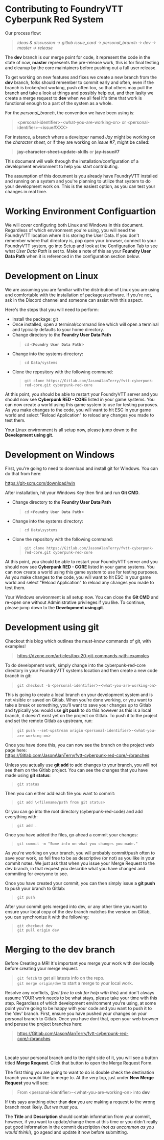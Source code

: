 # Contributing to FoundryVTT Cyberpunk Red System

Our process flow:

> *ideas & discussion -> gitlab issue_card -> personal_branch -> dev -> master -> release*

The **dev** branch is our merge point for code, it represent the code in the state of now, **master** represents the pre-release work, this is for final testing and cleanup by the core maintainers before pushing out a full user release.

To get working on new features and fixes we create a new branch from the **dev** branch, folks should remember to commit early and often, even if the branch is broken/not working, push often too, so that others may pull the branch and take a look at things and possibly help out, and then laslty we create a merge request to **dev** when we all feel it's time that work is functional enough to a part of the system as a whole.

For the *personal_branch*, the convention we have been using is:

> \<personal-identifier\>-\<what-you-are-working-on\> or \<personal-identifier\>-\<issue#XXX\>

For instance, a branch where a developer named *Jay* might be working on the *character sheet*, or if they are working on *issue #7*, might be called:

> **jay-character-sheet-update-skills** or **jay-issue#7**

This document will walk through the installation/configuration of a development environment to help you start contributing.

The assumption of this document is you already have FoundryVTT installed and running on a system and you're planning to utilize that system to do your development work on.  This is the easiest option, as you can test your changes in real time.

# Working Environment Configuartion

We will cover configuring both Linux and Windows in this document.  Regardless of which environment you're using, you will need the FoundryVTT location where it is storing the User Data. If you don't remember where that directory is, pop open your browser, connect to your FoundryVTT system, go into Setup and look at the Configuration Tab to see what *User Data Path* is set to. Make a note of this as your **Foundry User Data Path** when it is referenced in the configuration section below.
# Development on Linux

We are assuming you are familiar with the distribution of Linux you are using and comfortable with the installation of packages/software.  If you're not, ask in the Discord channel and someone can assist with this aspect.

Here's the steps that you will need to perform:

- Install the package: git
- Once installed, open a terminal/command line which will open a terminal and typically defaults to your home directory.
- Change directory to the **Foundry User Data Path**
  > `cd` \<**`Foundry User Data Path`**\>
- Change into the systems directory:
  > `cd Data/systems`
- Clone the repository with the following command:<br>
  > `git clone https://Gitlab.com/JasonAlanTerry/fvtt-cyberpunk-red-core.git cyberpunk-red-core`

At this point, you should be able to restart your FoundryVTT server and you should now see **Cyberpunk RED - CORE** listed in your game systems.  You can now create a world using this game system to use for testing purposes.  As you make changes to the code, you will want to hit ESC in your game world and select "Reload Application" to reload any changes you made to test them.

Your Linux environment is all setup now, please jump down to the **Development using git**.

# Development on Windows

First, you're going to need to download and install git for Windows.  You can do that from here:

https://git-scm.com/download/win

After installation, hit your Windows Key then find and run **Git CMD**. 

- Change directory to the **Foundry User Data Path**
  > `cd` \<**`Foundry User Data Path`**\>
- Change into the systems directory:
  > `cd Data\systems`
- Clone the repository with the following command:<br>
  > `git clone https://Gitlab.com/JasonAlanTerry/fvtt-cyberpunk-red-core.git cyberpunk-red-core`

At this point, you should be able to restart your FoundryVTT server and you should now see **Cyberpunk RED - CORE** listed in your game systems.  You can now create a world using this game system to use for testing purposes.  As you make changes to the code, you will want to hit ESC in your game world and select "Reload Application" to reload any changes you made to test them.

Your Windows environment is all setup now.  You can close the **Git CMD** and re-open one without Administrative privileges if you like.  To continue, please jump down to the **Development using git**.

# Development using git
Checkout this blog which outlines the must-know commands of git, with examples!

> https://dzone.com/articles/top-20-git-commands-with-examples

To do development work, simply change into the cyberpunk-red-core directory in your FoundryVTT systems location and then create a new code branch in git:
> `git checkout -b` \<`personal-identifier`\>-\<`what-you-are-working-on`\>

This is going to create a local branch on your development system and is not visible or saved on Gitlab.  When you're done working, or you want to take a break or something, you'll want to save your changes up to Gitlab and typically you would use **git push** to do this however as this is a local branch, it doesn't exist yet on the project on Gitlab.  To push it to the project and set the remote Gitlab as upstream, run:
> `git push --set-upstream origin` \<`personal-identifier`\>-\<`what-you-are-working-on`\>

Once you have done this, you can now see the branch on the project web page here:<br>
https://Gitlab.com/JasonAlanTerry/fvtt-cyberpunk-red-core/-/branches

Unless you actually use **git add** to add changes to your branch, you will not see them on the Gitlab project. You can see the changes that you have made using **git status**:
> `git status`

Then you can either add each file you want to commit:
> `git add \<filename/path from git status>`

Or you can go into the root directory (cyberpunk-red-code) and add everything with:
> `git add .`

Once you have added the files, go ahead a commit your changes:
> `git commit -m "Some info on what you changes you made."`

As you're working on your branch, you will probably commit/push often to save your work, so fell free to be as descriptive (or not) as you like in your commit notes.  We just ask that when you issue your Merge Request to the dev branch, in that request you describe what you have changed and commiting for everyone to see.

Once you have created your commit, you can then simply issue a **git push** to push your branch to Gitlab:
> `git push`

After your commit gets merged into dev, or any other time you want to ensure your local copy of the dev branch matches the version on Gitlab, you can synchronize it with the following:<br>
> `git checkout dev`<br>
> `git pull origin dev`

# Merging to the dev branch

Before Creating a MR!
It's important you merge your work with dev locally before creating your merge request.

> `git fetch` to get all latests info on the repo. <br>
> `git merge origin/dev` to start a merge to your local work.

Resolve any conflicts, (*feel free to ask for help with this*) and don't always assume YOUR work needs to be what stays, please take your time with this step.
Regardless of which development environment you're using, at some point you're going to be happy with your code and you want to push it to the 'dev' branch.  First, ensure you have pushed your changes on your personal branch to Gitlab.  Once you have dont that, open your web browser and peruse the project branches here:
<br>

> https://Gitlab.com/JasonAlanTerry/fvtt-cyberpunk-red-core/-/branches
<br>

Locate your personal branch and to the right side of it, you will see a button titled **Merge Request**.  Click that button to open the Merge Request Form.<br>

The first thing you are going to want to do is double check the destination branch you would like to merge to. At the very top, just under **New Merge Request** you will see:<br>
> From \<personal-identifier\>-\<what-you-are-working-on\> into **dev**

If this says anything other than **dev** you are making a request to the wrong branch most likely. *But we trust you.*

The **Title** and **Description** should contain information from your commit, however, if you want to update/change them at this time or you didn't really put good information in the commit description (*not as uncommon as you would think!*), go agead and update it now before submitting.
